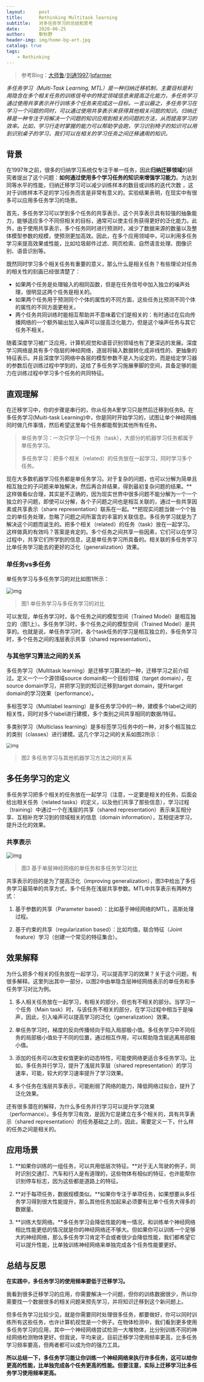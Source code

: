 ```yaml
---
layout:     post
title:      Rethinking Multitask learning
subtitle:   对多任务学习的总结和思考
date:       2020-06-25
author:     靳秋野
header-img: img/home-bg-art.jpg
catalog: true
tags:
    - Rethinking
---
```


> 参考Blog：[大师鲁](https://me.csdn.net/laolu1573)/[刘通1997](https://www.cnblogs.com/lau1997/)/[lqfarmer](https://www.zhihu.com/people/lqfarmer)

*多任务学习（Multi-Task Learning,  MTL）是一种归纳迁移机制，主要目标是利用隐含在多个相关任务的训练信号中的特定领域信息来提高泛化能力，多任务学习通过使用共享表示并行训练多个任务来完成这一目标。一言以蔽之，多任务学习在学习一个问题的同时，可以通过使用共享表示来获得其他相关问题的知识。归纳迁移是一种专注于将解决一个问题的知识应用到相关的问题的方法，从而提高学习的效率。比如，学习行走时掌握的能力可以帮助学会跑，学习识别椅子的知识可以用到识别桌子的学习，我们可以在相关的学习任务之间迁移通用的知识。*

## 背景

在1997年之前，很多的归纳学习系统仅专注于单一任务，因此**归纳迁移领域**的研究者提出了这个问题：**如何通过使用多个学习任务的知识来增强学习能力**。为达到同等水平的性能，归纳迁移学习可以减少训练样本的数目或训练的迭代次数 ，这对于训练样本不足的学习任务而言是非常有意义的。实验结果表明，在现实中有很多可以应用多任务学习的场景。

首先，多任务学习可以学到多个任务的共享表示，这个共享表示具有较强的抽象能力，能够适应多个不同但相关的目标，通常可以使主任务获得更好的泛化能力。此外，由于使用共享表示，多个任务同时进行预测时，减少了数据来源的数量以及整体模型参数的规模，使预测更加高效。因此，在多个应用领域中，可以利用多任务学习来提高效果或性能，比如垃圾邮件过滤、网页检索、自然语言处理、图像识别、语音识别等。

既然同时学习多个相关任务有重要的意义，那么什么是相关任务？有些理论对任务的相关性的刻画已经很清楚了：

- 如果两个任务是处理输入的相同函数，但是在任务信号中加入独立的噪声处理，很明显这两个任务是相关的。
- 如果两个任务用于预测同个个体的属性的不同方面，这些任务比预测不同个体的属性的不同方面更相关。
- 两个任务共同训练时能相互帮助并不意味着它们是相关的：有时通过在后向传播网络的一个额外输出加入噪声可以提高泛化能力，但是这个噪声任务与其它任务不相关。

随着深度学习被广泛应用，计算机视觉和语音识别领域也有了更深远的发展。深度学习网络是具有多个隐层的神经网络，逐层将输入数据转化成非线性的、更抽象的特征表示。并且深度学习网络中各层的模型参数不是人为设定的，而是给定学习器的参数后在训练过程中学到的，这给了多任务学习施展拳脚的空间，具备足够的能力在训练过程中学习多个任务的共同特征。

## 直观理解

在迁移学习中，你的步骤是串行的，你从任务A里学习只是然后迁移到任务B。在多任务学习(Muiti-task Learning)中，你是同时开始学习的，试图让单个神经网络同时做几件事情，然后希望这里每个任务都能帮到其他所有任务。

> 单任务学习：一次只学习一个任务（task），大部分的机器学习任务都属于单任务学习。
>
> 多任务学习：把多个相关（related）的任务放在一起学习，同时学习多个任务。

现在大多数机器学习任务都是单任务学习。对于复杂的问题，也可以分解为简单且相互独立的子问题来单独解决，然后再合并结果，得到最初复杂问题的结果。**这样做看似合理，其实是不正确的，因为现实世界中很多问题不能分解为一个一个独立的子问题，即使可以分解，各个子问题之间也是相互关联的，通过一些共享因素或共享表示（share  representation）联系在一起。**把现实问题当做一个个独立的单任务处理，忽略了问题之间所富含的丰富的关联信息。多任务学习就是为了解决这个问题而诞生的。把多个相关（related）的任务（task）放在一起学习。这样做真的有效吗？答案是肯定的。多个任务之间共享一些因素，它们可以在学习过程中，共享它们所学到的信息，这是单任务学习所具备的。相关联的多任务学习比单任务学习能去的更好的泛化（generalization）效果。

### 单任务vs多任务

单任务学习与多任务学习的对比如图1所示：

<img src="https://pic3.zhimg.com/80/v2-9eed3a14f160f9562a37eafe82991b8e_720w.png" alt="img"  />

> 图1 单任务学习与多任务学习的对比

可以发现，单任务学习时，各个任务之间的模型空间（Trained Model）是相互独立的（图1上）。多任务学习时，多个任务之间的模型空间（Trained Model）是共享的。也就是说，单任务学习时，各个task任务的学习是相互独立的，多任务学习时，多个任务之间的浅层表示共享（shared representation）。

### 与其他学习算法之间的关系

多任务学习（Multitask learning）是迁移学习算法的一种，迁移学习之前介绍过。定义一个一个源领域source  domain和一个目标领域（target domain），在source domain学习，并把学习到的知识迁移到target  domain，提升target domain的学习效果（performance）。

多标签学习（Multilabel learning）是多任务学习中的一种，建模多个label之间的相关性，同时对多个label进行建模，多个类别之间共享相同的数据/特征。

多类别学习（Multiclass learning）是多标签学习任务中的一种，对多个相互独立的类别（classes）进行建模。这几个学习之间的关系如图2所示：

<img src="https://pic2.zhimg.com/80/v2-ac2579934ee805c8a7fbac8ff5cb3c31_720w.png" alt="img" style="zoom:80%;" />

> 图2 多任务学习与其他机器学习方法之间的关系

## 多任务学习的定义

多任务学习把多个相关的任务放在一起学习（注意，一定要是相关的任务，后面会给出相关任务（related  tasks）的定义，以及他们共享了那些信息），学习过程（training）中通过一个在浅层的共享（shared  representation）表示来互相分享、互相补充学习到的领域相关的信息（domain  information），互相促进学习，提升泛化的效果。

### 共享表示

<img src="https://pic2.zhimg.com/80/v2-2e2316ef5678c50b3b737335f5a0d7e9_720w.png" alt="img"  />

> 图3 基于单层神经网络的单任务和多任务学习对比

共享表示的目的是为了提高泛化（improving generalization），图3中给出了多任务学习最简单的共享方式，多个任务在浅层共享参数。MTL中共享表示有两种方式：

1. 基于参数的共享（Parameter based）：比如基于神经网络的MTL，高斯处理过程。

2. 基于约束的共享（regularization based）：比如均值，联合特征（Joint feature）学习（创建一个常见的特征集合）。

## 效果解释

为什么把多个相关的任务放在一起学习，可以提高学习的效果？关于这个问题，有很多解释。这里列出其中一部分，以图2中由单隐含层神经网络表示的单任务和多任务学习对比为例。

1. 多人相关任务放在一起学习，有相关的部分，但也有不相关的部分。当学习一个任务（Main task）时，与该任务不相关的部分，在学习过程中相当于是噪声，因此，引入噪声可以提高学习的泛化（generalization）效果。

2. 单任务学习时，梯度的反向传播倾向于陷入局部极小值。多任务学习中不同任务的局部极小值处于不同的位置，通过相互作用，可以帮助隐含层逃离局部极小值。

3. 添加的任务可以改变权值更新的动态特性，可能使网络更适合多任务学习。比如，多任务并行学习，提升了浅层共享层（shared representation）的学习速率，可能，较大的学习速率提升了学习效果。

4. 多个任务在浅层共享表示，可能削弱了网络的能力，降低网络过拟合，提升了泛化效果。


还有很多潜在的解释，为什么多任务并行学习可以提升学习效果（performance）。多任务学习有效，是因为它是建立在多个相关的，具有共享表示（shared representation）的任务基础之上的，因此，需要定义一下，什么样的任务之间是相关的。

## 应用场景

1. **如果你训练的一组任务，可以共用低层次特征。**对于无人驾驶的例子，同时识别交通灯、汽车和行人是有道理的，这些物体有相似的特征，也许能帮你识别停车标志，因为这些都是道路上的特征。

2. **对于每项任务，数据规模类似。**如果你专注于单项任务，如果想要从多任务学习得到很大性能提升，那么其他任务加起来必须要有比单个任务大得多的数据量。
3. **训练大型网络。**多任务学习会降低性能的唯一情况，和训练单个神经网络相比性能更低的情况就是你的神经网络还不够大。但如果你可以训练一个足够大的神经网络，那么多任务学习肯定不会或者很少会降低性能，我们都希望它可以提升性能，比单独训练神经网络来单独完成各个任务性能要更好。

## 总结与反思

**在实践中，多任务学习的使用频率要低于迁移学习。**

我看到很多迁移学习的应用，你需要解决一个问题，但你的训练数据很少，所以你需要找一个数据很多的相关问题来预先学习，并将知识迁移到这个新问题上。

但多任务学习比较少见，就是你需要同时处理很多任务，都要做好，你可以同时训练所有这些任务，也许计算机视觉是一个例子。在物体检测中，我们看到更多使用多任务学习的应用，其中一个神经网络尝试检测一大堆物体，比分别训练不同的神经网络检测物体更好。但我说，平均来说，目前迁移学习使用频率更高，比多任务学习频率要高，但两者都可以成为你的强力工具。

**所以总结一下，多任务学习能让你训练一个神经网络来执行许多任务，这可以给你更高的性能，比单独完成各个任务更高的性能。但要注意，实际上迁移学习比多任务学习使用频率更高。**